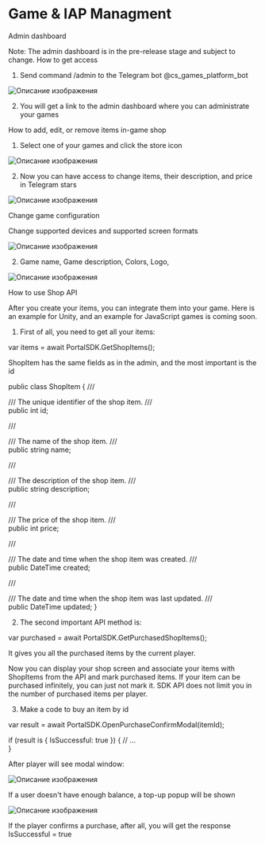 # Game & IAP Managment

Admin dashboard

Note: The admin dashboard is in the pre-release stage and subject to change.
How to get access

1. Send command /admin to the Telegram bot  @cs_games_platform_bot

![Описание изображения](assets/game&iap_managment/1.png)

2. You will get a link to the admin dashboard where you can administrate your games

How to add, edit, or remove items in-game shop

1. Select one of your games and click the store icon

![Описание изображения](assets/game&iap_managment/2.png)

2. Now you can have access to change items, their description, and price in Telegram stars

![Описание изображения](assets/game&iap_managment/3.png)

Change game configuration

Change supported devices and supported screen formats

![Описание изображения](assets/game&iap_managment/4.png)

2. Game name, Game description, Colors, Logo,

![Описание изображения](assets/game&iap_managment/5.png)

How to use Shop API

After you create your items, you can integrate them into your game.
Here is an example for Unity, and an example for JavaScript games is coming soon.

1. First of all, you need to get all your items:


var items = await PortalSDK.GetShopItems();


ShopItem has the same fields as in the admin, and the most important is the id

public class ShopItem
{
   /// <summary>
   /// The unique identifier of the shop item.
   /// </summary>
   public int id;

   /// <summary>
   /// The name of the shop item.
   /// </summary>
   public string name;

   /// <summary>
   /// The description of the shop item.
   /// </summary>
   public string description;

   /// <summary>
   /// The price of the shop item.
   /// </summary>
   public int price;

   /// <summary>
   /// The date and time when the shop item was created.
   /// </summary>
   public DateTime created;

   /// <summary>
   /// The date and time when the shop item was last updated.
   /// </summary>
   public DateTime updated;
}


2. The second important API method is:

var purchased = await PortalSDK.GetPurchasedShopItems();


It gives you all the purchased items by the current player.

Now you can display your shop screen and associate your items with ShopItems from the API and mark purchased items.
If your item can be purchased infinitely, you can just not mark it. SDK API does not limit you in the number of purchased items per player.


3. Make a code to buy an item by id

var result = await PortalSDK.OpenPurchaseConfirmModal(itemId);

if (result is { IsSuccessful: true })
{
   // ...   
}


After player will see modal window:

![Описание изображения](assets/game&iap_managment/6.png)

If a user doesn't have enough balance, a top-up popup will be shown

![Описание изображения](assets/game&iap_managment/7.png)

If the player confirms a purchase, after all, you will get the response IsSuccessful = true
